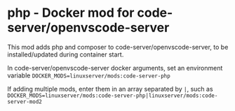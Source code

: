 # php - Docker mod for code-server/openvscode-server

This mod adds php and composer to code-server/openvscode-server, to be installed/updated during container start.

In code-server/openvscode-server docker arguments, set an environment variable `DOCKER_MODS=linuxserver/mods:code-server-php`

If adding multiple mods, enter them in an array separated by `|`, such as `DOCKER_MODS=linuxserver/mods:code-server-php|linuxserver/mods:code-server-mod2`
